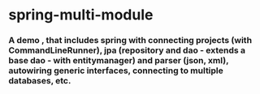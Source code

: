 # spring-multi-module
### A demo , that includes spring with connecting projects (with CommandLineRunner), jpa (repository and dao - extends a base dao - with entitymanager) and parser (json, xml), autowiring generic interfaces, connecting to multiple databases, etc.
